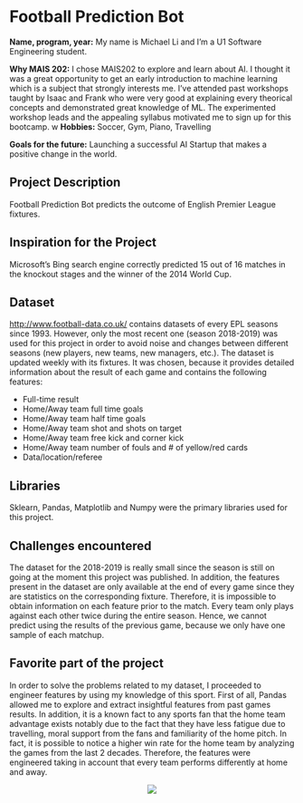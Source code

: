 # Football Prediction Bot
**Name, program, year:** My name is Michael Li and I’m a U1 Software Engineering student.

**Why MAIS 202:** I chose MAIS202 to explore and learn about AI. I thought it was a great opportunity to get an early introduction to machine learning which is a subject that strongly interests me. I’ve attended past workshops taught by Isaac and Frank who were very good at explaining every theorical concepts and demonstrated great knowledge of ML. The experimented workshop leads and the appealing syllabus motivated me to sign up for this bootcamp.
w
**Hobbies:** Soccer, Gym, Piano, Travelling

**Goals for the future:** Launching a successful AI Startup that makes a positive change in the world.

## Project Description
Football Prediction Bot predicts the outcome of English Premier League fixtures.

## Inspiration for the Project
Microsoft’s Bing search engine correctly predicted 15 out of 16 matches in the knockout stages and the winner of the 2014 World Cup.

## Dataset
http://www.football-data.co.uk/  contains datasets of every EPL seasons since 1993. However, only the most recent one (season 2018-2019) was used for this project in order to avoid noise and changes between different seasons (new players, new teams, new managers, etc.). The dataset is updated weekly with its fixtures. It was chosen, because it provides detailed information about the result of each game and contains the following features:

- Full-time result
- Home/Away team full time goals
- Home/Away team half time goals
- Home/Away team shot and shots on target
- Home/Away team free kick and corner kick
- Home/Away team number of fouls and # of yellow/red cards
- Data/location/referee

## Libraries
Sklearn, Pandas, Matplotlib and Numpy were the primary libraries used for this project.

## Challenges encountered
The dataset for the 2018-2019 is really small since the season is still on going at the moment this project was published. In addition, the features present in the dataset are only available at the end of every game since they are statistics on the corresponding fixture. Therefore, it is impossible to obtain information on each feature prior to the match. Every team only plays against each other twice during the entire season. Hence, we cannot predict using the results of the previous game, because we only have one sample of each matchup.

## Favorite part of the project
In order to solve the problems related to my dataset, I proceeded to engineer features by using my knowledge of this sport. First of all, Pandas allowed me to explore and extract insightful features from past games results. In addition, it is a known fact to any sports fan that the home team advantage exists notably due to the fact that they have less fatigue due to travelling, moral support from the fans and familiarity of the home pitch.  In fact, it is possible to notice a higher win rate for the home team by analyzing the games from the last 2 decades. Therefore, the features were engineered taking in account that every team performs differently at home and away.

<div align="center"> 
 
<img src="https://user-images.githubusercontent.com/43357040/68036054-4d636200-fc9b-11e9-9f55-26189879b2ec.png"> 

 </div>

